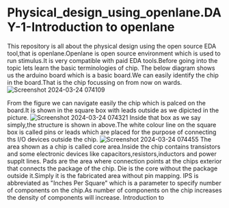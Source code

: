 # Physical_design_using_openlane.DAY-1-Introduction to openlane
 
This repository is all about the physical design using the open source EDA tool,that is openlane.Openlane is open source environment which is used to run stimulus.It is very compatible with paid EDA tools.Before going into the topic lets learn the basic terminologies of chip.
The below diagram shows us the arduino board which is a basic board.We can easily identify the chip in the board.That is the chip focussing on from now on wards.
![Screenshot 2024-03-24 074109](https://github.com/Deepthi-417/Physica_design_using_openlane/assets/107666398/d190894d-094a-4cfa-a28b-17a6d5b7f066)

From the figure we can navigate easily the chip which is palced on the board.It is shown in the square box with leads outside as we dipicted in the picture.
![Screenshot 2024-03-24 074321](https://github.com/Deepthi-417/Physica_design_using_openlane/assets/107666398/21888077-3364-45ac-b2ba-6b5aa5409852)
Inside that box as we say simply,the structure is shown in above.The white colour line on the square box is called pins or leads which are placed for the purpose of connecting ths I/O devices outside the chip.
![Screenshot 2024-03-24 074455](https://github.com/Deepthi-417/Physica_design_using_openlane/assets/107666398/a981d92d-32c0-4f67-800d-c39639b031b7)
The area shown as a chip is called core area.Inside the chip contains transistors and some electronic devices like capacitors,resistors,inductors and power supplt lines.
Pads are the area where connection points at the chips exterior that connects the package of the chip.
Die is the core without the package outside it.Simply it is the fabricated area without pin mapping.
IPS is abbreviated as "Inches Per Square" which is a parameter to specify number of components on the chip.As number of components on the chip increases the density of components will increase.
Introduction to 
